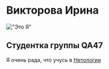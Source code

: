 # Викторова Ирина

!["Это Я"](/assets/DSC_0464.jpg)

## Студентка группы QA47

Я очень рада, что учусь в [Нетологии](https://netology.ru/) 